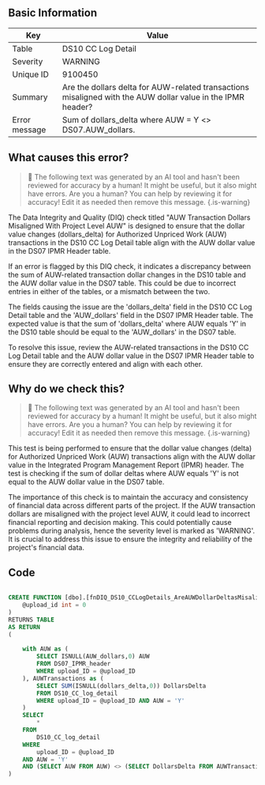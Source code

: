 ## Basic Information
| Key         | Value          |
|-------------|----------------|
| Table       | DS10 CC Log Detail |
| Severity    | WARNING |
| Unique ID   | 9100450   |
| Summary     | Are the dollars delta for AUW-related transactions misaligned with the AUW dollar value in the IPMR header? |
| Error message | Sum of dollars_delta where AUW = Y <> DS07.AUW_dollars. |

## What causes this error?

> :robot: The following text was generated by an AI tool and hasn't been reviewed for accuracy by a human! It might be useful, but it also might have errors. Are you a human? You can help by reviewing it for accuracy! Edit it as needed then remove this message.
{.is-warning}

The Data Integrity and Quality (DIQ) check titled "AUW Transaction Dollars Misaligned With Project Level AUW" is designed to ensure that the dollar value changes (dollars_delta) for Authorized Unpriced Work (AUW) transactions in the DS10 CC Log Detail table align with the AUW dollar value in the DS07 IPMR Header table.

If an error is flagged by this DIQ check, it indicates a discrepancy between the sum of AUW-related transaction dollar changes in the DS10 table and the AUW dollar value in the DS07 table. This could be due to incorrect entries in either of the tables, or a mismatch between the two.

The fields causing the issue are the 'dollars_delta' field in the DS10 CC Log Detail table and the 'AUW_dollars' field in the DS07 IPMR Header table. The expected value is that the sum of 'dollars_delta' where AUW equals 'Y' in the DS10 table should be equal to the 'AUW_dollars' in the DS07 table.

To resolve this issue, review the AUW-related transactions in the DS10 CC Log Detail table and the AUW dollar value in the DS07 IPMR Header table to ensure they are correctly entered and align with each other.
## Why do we check this?

> :robot: The following text was generated by an AI tool and hasn't been reviewed for accuracy by a human! It might be useful, but it also might have errors. Are you a human? You can help by reviewing it for accuracy! Edit it as needed then remove this message.
{.is-warning}

This test is being performed to ensure that the dollar value changes (delta) for Authorized Unpriced Work (AUW) transactions align with the AUW dollar value in the Integrated Program Management Report (IPMR) header. The test is checking if the sum of dollar deltas where AUW equals 'Y' is not equal to the AUW dollar value in the DS07 table.

The importance of this check is to maintain the accuracy and consistency of financial data across different parts of the project. If the AUW transaction dollars are misaligned with the project level AUW, it could lead to incorrect financial reporting and decision making. This could potentially cause problems during analysis, hence the severity level is marked as 'WARNING'. It is crucial to address this issue to ensure the integrity and reliability of the project's financial data.
## Code

```sql

CREATE FUNCTION [dbo].[fnDIQ_DS10_CCLogDetails_AreAUWDollarDeltasMisalignedWithDS07AUW] (
	@upload_id int = 0
)
RETURNS TABLE
AS RETURN
(
	
	with AUW as (
		SELECT ISNULL(AUW_dollars,0) AUW
		FROM DS07_IPMR_header 
		WHERE upload_ID = @upload_ID
	), AUWTransactions as (
		SELECT SUM(ISNULL(dollars_delta,0)) DollarsDelta
		FROM DS10_CC_log_detail 
		WHERE upload_ID = @upload_ID AND AUW = 'Y'
	)
	SELECT 
		*
	FROM 
		DS10_CC_log_detail
	WHERE 
		upload_ID = @upload_ID
	AND AUW = 'Y'
	AND (SELECT AUW FROM AUW) <> (SELECT DollarsDelta FROM AUWTransactions)
)
```
